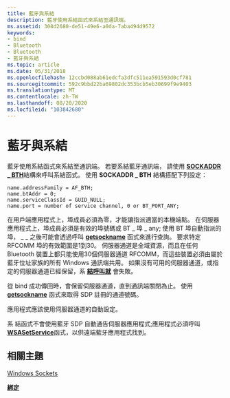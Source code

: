 ```yaml
---
title: 藍牙與系結
description: 藍牙使用系結函式來系結至通訊端。
ms.assetid: 308d2680-de51-49e6-a0da-7aba494d9572
keywords:
- bind
- Bluetooth
- Bluetooth
- 藍牙與系結
ms.topic: article
ms.date: 05/31/2018
ms.openlocfilehash: 12ccbd088ab61edcfa3dfc511ea591593d0cf781
ms.sourcegitcommit: 592c9bbd22ba69802dc353bcb5eb30699f9e9403
ms.translationtype: MT
ms.contentlocale: zh-TW
ms.lasthandoff: 08/20/2020
ms.locfileid: "103842680"
---
```

# <a name="bluetooth-and-bind"></a>藍牙與系結

藍牙使用系[](/windows/desktop/api/winsock/nf-winsock-bind)結函式來系結至通訊端。 若要系結藍牙通訊端， 請使用 [**SOCKADDR \_ BTH**](/windows/desktop/api/Ws2bth/ns-ws2bth-sockaddr_bth)結構來呼叫系結函式。 使用 **SOCKADDR \_ BTH** 結構搭配下列設定：

``` syntax
name.addressFamily = AF_BTH;
name.btAddr = 0;
name.serviceClassId = GUID_NULL;
name.port = number of service channel, 0 or BT_PORT_ANY;
```

在用戶端應用程式上，埠成員必須為零，才能讓指派適當的本機端點。 在伺服器應用程式上，埠成員必須是有效的埠號碼或 BT \_ 埠 \_ any; 使用 BT 埠自動指派的埠， \_ \_ 之後可能會透過呼叫 [**getsockname**](bluetooth-and-getsockname.md) 函式來進行查詢。 要求特定 RFCOMM 埠的有效範圍是1到30。 伺服器通道是全域資源，而且在任何 Bluetooth 裝置上都只能使用30個伺服器通道 RFCOMM，而這些裝置必須由屬於藍牙位址家族的所有 Windows 通訊端共用。 如果沒有可用的伺服器通道，或指定的伺服器通道已經保留，系 [**結呼叫就**](/windows/desktop/api/winsock/nf-winsock-bind) 會失敗。

從 bind 成功傳回時，會保留伺服器通道，直到通訊端關閉為止。 使用 [**getsockname**](bluetooth-and-getsockname.md) 函式來取得 SDP 註冊的通道號碼。

應用程式應該使用伺服器通道的自動設定。

系 [](/windows/desktop/api/winsock/nf-winsock-bind)結函式不會使用藍牙 SDP 自動通告伺服器應用程式;應用程式必須呼叫 [**WSASetService**](/windows/desktop/api/winsock2/nf-winsock2-wsasetservicea)函式，以供遠端藍牙應用程式找到。

## <a name="related-topics"></a>相關主題

<dl> <dt>

[Windows Sockets](/windows/desktop/WinSock/windows-sockets-start-page-2)
</dt> <dt>

[**綁定**](/windows/desktop/api/winsock/nf-winsock-bind)
</dt> </dl>

 

 